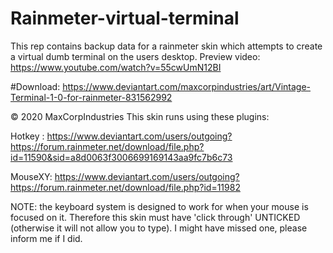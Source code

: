 # Rainmeter-virtual-terminal
This rep contains backup data for a rainmeter skin which attempts to create a virtual dumb terminal on the users desktop.  Preview video: https://www.youtube.com/watch?v=55cwUmN12BI

#Download: 
https://www.deviantart.com/maxcorpindustries/art/Vintage-Terminal-1-0-for-rainmeter-831562992

© 2020 MaxCorpIndustries
This skin runs using these plugins:

Hotkey : 
https://www.deviantart.com/users/outgoing?https://forum.rainmeter.net/download/file.php?id=11590&sid=a8d0063f3006699169143aa9fc7b6c73

MouseXY: 
https://www.deviantart.com/users/outgoing?https://forum.rainmeter.net/download/file.php?id=11982

NOTE: the keyboard system is designed to work for when your mouse is focused on it. Therefore this skin must have 'click through' UNTICKED (otherwise it will not allow you to type).
I might have missed one, please inform me if I did.
